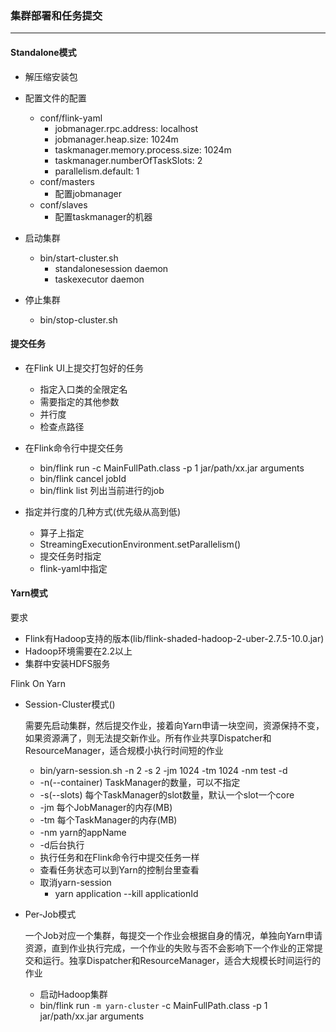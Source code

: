 ### 集群部署和任务提交

---
#### Standalone模式

- 解压缩安装包
- 配置文件的配置
    - conf/flink-yaml
        - jobmanager.rpc.address: localhost
        - jobmanager.heap.size: 1024m
        - taskmanager.memory.process.size: 1024m
        - taskmanager.numberOfTaskSlots: 2
        - parallelism.default: 1
    - conf/masters
        - 配置jobmanager
    - conf/slaves
        - 配置taskmanager的机器
- 启动集群
    - bin/start-cluster.sh
        - standalonesession daemon
        - taskexecutor daemon

- 停止集群
    - bin/stop-cluster.sh

#### 提交任务
- 在Flink UI上提交打包好的任务
    - 指定入口类的全限定名
    - 需要指定的其他参数
    - 并行度
    - 检查点路径

- 在Flink命令行中提交任务
    - bin/flink run -c MainFullPath.class -p 1 jar/path/xx.jar arguments
    - bin/flink cancel jobId
    - bin/flink list 列出当前进行的job

- 指定并行度的几种方式(优先级从高到低)
    - 算子上指定
    - StreamingExecutionEnvironment.setParallelism()
    - 提交任务时指定
    - flink-yaml中指定

#### Yarn模式
要求
- Flink有Hadoop支持的版本(lib/flink-shaded-hadoop-2-uber-2.7.5-10.0.jar)
- Hadoop环境需要在2.2以上
- 集群中安装HDFS服务

Flink On Yarn
- Session-Cluster模式()

    需要先启动集群，然后提交作业，接着向Yarn申请一块空间，资源保持不变，如果资源满了，则无法提交新作业。所有作业共享Dispatcher和ResourceManager，适合规模小执行时间短的作业
    - bin/yarn-session.sh -n 2 -s 2 -jm 1024 -tm 1024 -nm test -d
    - -n(--container) TaskManager的数量，可以不指定
    - -s(--slots) 每个TaskManager的slot数量，默认一个slot一个core
    - -jm 每个JobManager的内存(MB)
    - -tm 每个TaskManager的内存(MB)
    - -nm yarn的appName
    - -d后台执行
    - 执行任务和在Flink命令行中提交任务一样
    - 查看任务状态可以到Yarn的控制台里查看
    - 取消yarn-session
        - yarn application --kill applicationId
- Per-Job模式

    一个Job对应一个集群，每提交一个作业会根据自身的情况，单独向Yarn申请资源，直到作业执行完成，一个作业的失败与否不会影响下一个作业的正常提交和运行。独享Dispatcher和ResourceManager，适合大规模长时间运行的作业
    - 启动Hadoop集群
    - bin/flink run `-m yarn-cluster` -c MainFullPath.class -p 1 jar/path/xx.jar arguments 
